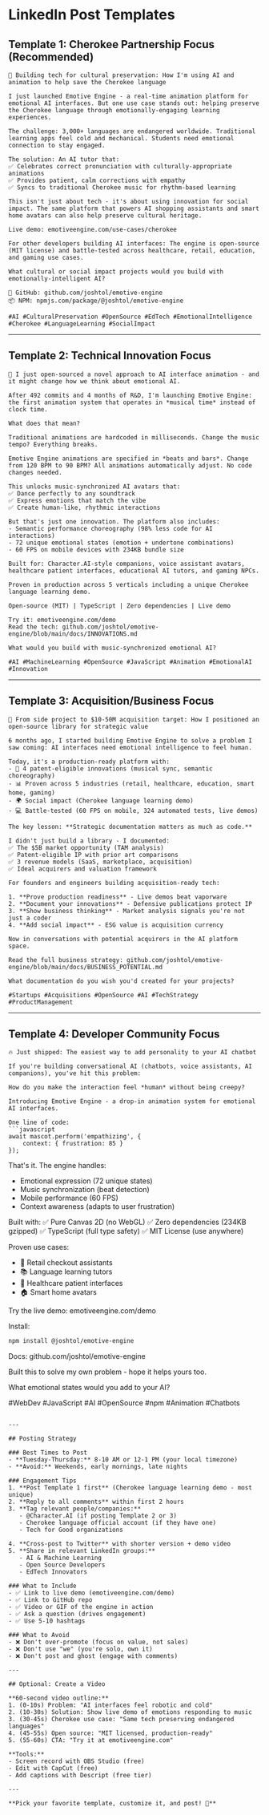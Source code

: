 # LinkedIn Post Templates

## Template 1: Cherokee Partnership Focus (Recommended)

```
🎯 Building tech for cultural preservation: How I'm using AI and animation to help save the Cherokee language

I just launched Emotive Engine - a real-time animation platform for emotional AI interfaces. But one use case stands out: helping preserve the Cherokee language through emotionally-engaging learning experiences.

The challenge: 3,000+ languages are endangered worldwide. Traditional learning apps feel cold and mechanical. Students need emotional connection to stay engaged.

The solution: An AI tutor that:
✅ Celebrates correct pronunciation with culturally-appropriate animations
✅ Provides patient, calm corrections with empathy
✅ Syncs to traditional Cherokee music for rhythm-based learning

This isn't just about tech - it's about using innovation for social impact. The same platform that powers AI shopping assistants and smart home avatars can also help preserve cultural heritage.

Live demo: emotiveengine.com/use-cases/cherokee

For other developers building AI interfaces: The engine is open-source (MIT license) and battle-tested across healthcare, retail, education, and gaming use cases.

What cultural or social impact projects would you build with emotionally-intelligent AI?

🔗 GitHub: github.com/joshtol/emotive-engine
📦 NPM: npmjs.com/package/@joshtol/emotive-engine

#AI #CulturalPreservation #OpenSource #EdTech #EmotionalIntelligence #Cherokee #LanguageLearning #SocialImpact
```

---

## Template 2: Technical Innovation Focus

```
🚀 I just open-sourced a novel approach to AI interface animation - and it might change how we think about emotional AI.

After 492 commits and 4 months of R&D, I'm launching Emotive Engine: the first animation system that operates in *musical time* instead of clock time.

What does that mean?

Traditional animations are hardcoded in milliseconds. Change the music tempo? Everything breaks.

Emotive Engine animations are specified in *beats and bars*. Change from 120 BPM to 90 BPM? All animations automatically adjust. No code changes needed.

This unlocks music-synchronized AI avatars that:
✅ Dance perfectly to any soundtrack
✅ Express emotions that match the vibe
✅ Create human-like, rhythmic interactions

But that's just one innovation. The platform also includes:
- Semantic performance choreography (98% less code for AI interactions)
- 72 unique emotional states (emotion + undertone combinations)
- 60 FPS on mobile devices with 234KB bundle size

Built for: Character.AI-style companions, voice assistant avatars, healthcare patient interfaces, educational AI tutors, and gaming NPCs.

Proven in production across 5 verticals including a unique Cherokee language learning demo.

Open-source (MIT) | TypeScript | Zero dependencies | Live demo

Try it: emotiveengine.com/demo
Read the tech: github.com/joshtol/emotive-engine/blob/main/docs/INNOVATIONS.md

What would you build with music-synchronized emotional AI?

#AI #MachineLearning #OpenSource #JavaScript #Animation #EmotionalAI #Innovation
```

---

## Template 3: Acquisition/Business Focus

```
💼 From side project to $10-50M acquisition target: How I positioned an open-source library for strategic value

6 months ago, I started building Emotive Engine to solve a problem I saw coming: AI interfaces need emotional intelligence to feel human.

Today, it's a production-ready platform with:
- 🎨 4 patent-eligible innovations (musical sync, semantic choreography)
- 📊 Proven across 5 industries (retail, healthcare, education, smart home, gaming)
- 🌍 Social impact (Cherokee language learning demo)
- 💻 Battle-tested (60 FPS on mobile, 324 automated tests, live demos)

The key lesson: **Strategic documentation matters as much as code.**

I didn't just build a library - I documented:
✅ The $5B market opportunity (TAM analysis)
✅ Patent-eligible IP with prior art comparisons
✅ 3 revenue models (SaaS, marketplace, acquisition)
✅ Ideal acquirers and valuation framework

For founders and engineers building acquisition-ready tech:

1. **Prove production readiness** - Live demos beat vaporware
2. **Document your innovations** - Defensive publications protect IP
3. **Show business thinking** - Market analysis signals you're not just a coder
4. **Add social impact** - ESG value is acquisition currency

Now in conversations with potential acquirers in the AI platform space.

Read the full business strategy: github.com/joshtol/emotive-engine/blob/main/docs/BUSINESS_POTENTIAL.md

What documentation do you wish you'd created for your projects?

#Startups #Acquisitions #OpenSource #AI #TechStrategy #ProductManagement
```

---

## Template 4: Developer Community Focus

````
🔥 Just shipped: The easiest way to add personality to your AI chatbot

If you're building conversational AI (chatbots, voice assistants, AI companions), you've hit this problem:

How do you make the interaction feel *human* without being creepy?

Introducing Emotive Engine - a drop-in animation system for emotional AI interfaces.

One line of code:
```javascript
await mascot.perform('empathizing', {
    context: { frustration: 85 }
});
````

That's it. The engine handles:

- Emotional expression (72 unique states)
- Music synchronization (beat detection)
- Mobile performance (60 FPS)
- Context awareness (adapts to user frustration)

Built with: ✅ Pure Canvas 2D (no WebGL) ✅ Zero dependencies (234KB gzipped) ✅
TypeScript (full type safety) ✅ MIT License (use anywhere)

Proven use cases:

- 🛒 Retail checkout assistants
- 📚 Language learning tutors
- 🏥 Healthcare patient interfaces
- 🏠 Smart home avatars

Try the live demo: emotiveengine.com/demo

Install:

```bash
npm install @joshtol/emotive-engine
```

Docs: github.com/joshtol/emotive-engine

Built this to solve my own problem - hope it helps yours too.

What emotional states would you add to your AI?

#WebDev #JavaScript #AI #OpenSource #npm #Animation #Chatbots

```

---

## Posting Strategy

### Best Times to Post
- **Tuesday-Thursday:** 8-10 AM or 12-1 PM (your local timezone)
- **Avoid:** Weekends, early mornings, late nights

### Engagement Tips
1. **Post Template 1 first** (Cherokee language learning demo - most unique)
2. **Reply to all comments** within first 2 hours
3. **Tag relevant people/companies:**
   - @Character.AI (if posting Template 2 or 3)
   - Cherokee language official account (if they have one)
   - Tech for Good organizations

4. **Cross-post to Twitter** with shorter version + demo video
5. **Share in relevant LinkedIn groups:**
   - AI & Machine Learning
   - Open Source Developers
   - EdTech Innovators

### What to Include
- ✅ Link to live demo (emotiveengine.com/demo)
- ✅ Link to GitHub repo
- ✅ Video or GIF of the engine in action
- ✅ Ask a question (drives engagement)
- ✅ Use 5-10 hashtags

### What to Avoid
- ❌ Don't over-promote (focus on value, not sales)
- ❌ Don't use "we" (you're solo, own it)
- ❌ Don't post and ghost (engage with comments)

---

## Optional: Create a Video

**60-second video outline:**
1. (0-10s) Problem: "AI interfaces feel robotic and cold"
2. (10-30s) Solution: Show live demo of emotions responding to music
3. (30-45s) Cherokee use case: "Same tech preserving endangered languages"
4. (45-55s) Open source: "MIT licensed, production-ready"
5. (55-60s) CTA: "Try it at emotiveengine.com"

**Tools:**
- Screen record with OBS Studio (free)
- Edit with CapCut (free)
- Add captions with Descript (free tier)

---

**Pick your favorite template, customize it, and post! 🚀**
```

